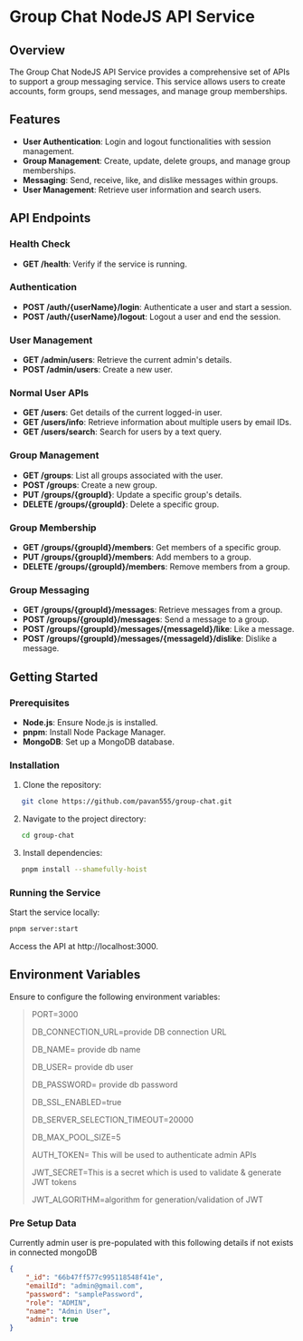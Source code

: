 # Group Chat NodeJS API Service

## Overview
The Group Chat NodeJS API Service provides a comprehensive set of APIs to support a group messaging service. This service allows users to create accounts, form groups, send messages, and manage group memberships.

## Features
- **User Authentication**: Login and logout functionalities with session management.
- **Group Management**: Create, update, delete groups, and manage group memberships.
- **Messaging**: Send, receive, like, and dislike messages within groups.
- **User Management**: Retrieve user information and search users.

## API Endpoints

### Health Check
- **GET /health**: Verify if the service is running.

### Authentication
- **POST /auth/{userName}/login**: Authenticate a user and start a session.
- **POST /auth/{userName}/logout**: Logout a user and end the session.

### User Management
- **GET /admin/users**: Retrieve the current admin's details.
- **POST /admin/users**: Create a new user.

### Normal User APIs
- **GET /users**: Get details of the current logged-in user.
- **GET /users/info**: Retrieve information about multiple users by email IDs.
- **GET /users/search**: Search for users by a text query.

### Group Management
- **GET /groups**: List all groups associated with the user.
- **POST /groups**: Create a new group.
- **PUT /groups/{groupId}**: Update a specific group's details.
- **DELETE /groups/{groupId}**: Delete a specific group.

### Group Membership
- **GET /groups/{groupId}/members**: Get members of a specific group.
- **PUT /groups/{groupId}/members**: Add members to a group.
- **DELETE /groups/{groupId}/members**: Remove members from a group.

### Group Messaging
- **GET /groups/{groupId}/messages**: Retrieve messages from a group.
- **POST /groups/{groupId}/messages**: Send a message to a group.
- **POST /groups/{groupId}/messages/{messageId}/like**: Like a message.
- **POST /groups/{groupId}/messages/{messageId}/dislike**: Dislike a message.

## Getting Started

### Prerequisites
- **Node.js**: Ensure Node.js is installed.
- **pnpm**: Install Node Package Manager.
- **MongoDB**: Set up a MongoDB database.

### Installation
1. Clone the repository:
```bash
   git clone https://github.com/pavan555/group-chat.git
```
2. Navigate to the project directory:
```bash
   cd group-chat
```
3. Install dependencies:
```bash
   pnpm install --shamefully-hoist
```

### Running the Service
Start the service locally:
```bash
pnpm server:start
```
Access the API at http://localhost:3000.

## Environment Variables
Ensure to configure the following environment variables:
> PORT=3000
> 
> DB_CONNECTION_URL=provide DB connection URL
> 
> DB_NAME= provide db name
> 
> DB_USER= provide db user
> 
> DB_PASSWORD= provide db password
> 
> DB_SSL_ENABLED=true
> 
> DB_SERVER_SELECTION_TIMEOUT=20000
> 
> DB_MAX_POOL_SIZE=5
> 
> AUTH_TOKEN= This will be used to authenticate admin APIs
> 
> JWT_SECRET=This is a secret which is used to validate & generate JWT tokens
> 
> JWT_ALGORITHM=algorithm for generation/validation of JWT

### Pre Setup Data
Currently admin user is pre-populated with this following details if not exists in connected mongoDB
```json
{
    "_id": "66b47ff577c995118548f41e",
    "emailId": "admin@gmail.com",
    "password": "samplePassword",
    "role": "ADMIN",
    "name": "Admin User",
    "admin": true
}
```

